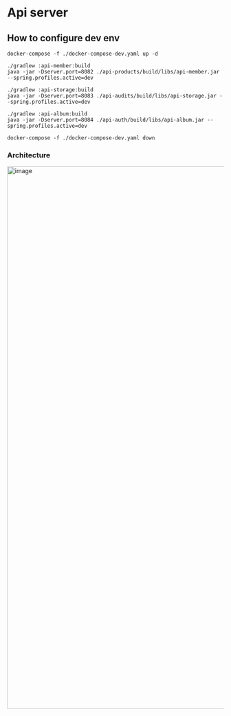 # Api server

## How to configure dev env
```
docker-compose -f ./docker-compose-dev.yaml up -d

./gradlew :api-member:build
java -jar -Dserver.port=8082 ./api-products/build/libs/api-member.jar --spring.profiles.active=dev

./gradlew :api-storage:build
java -jar -Dserver.port=8083 ./api-audits/build/libs/api-storage.jar --spring.profiles.active=dev

./gradlew :api-album:build
java -jar -Dserver.port=8084 ./api-auth/build/libs/api-album.jar --spring.profiles.active=dev

docker-compose -f ./docker-compose-dev.yaml down
```

### Architecture

<img width="1263" alt="image" src="https://github.com/ecsimsw/pic-up/assets/46060746/b60fc9b9-5bfa-4502-8013-7a1aea59772e">
